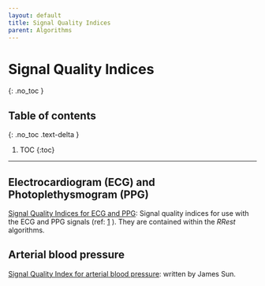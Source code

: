 ```yaml
---
layout: default
title: Signal Quality Indices
parent: Algorithms
---
```


# Signal Quality Indices
{: .no_toc }

## Table of contents
{: .no_toc .text-delta }

1. TOC
{:toc}

---

## Electrocardiogram (ECG) and Photoplethysmogram (PPG)

[Signal Quality Indices for ECG and PPG](http://peterhcharlton.github.io/RRest/algorithms.html): Signal quality indices for use with the ECG and PPG signals (ref: [1](https://doi.org/10.1109/JBHI.2014.2338351) ). They are contained within the *RRest* algorithms.

## Arterial blood pressure

[Signal Quality Index for arterial blood pressure](https://www.physionet.org/physiotools/cardiac-output/code/2analyze/jSQI.m): written by James Sun.
